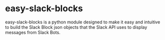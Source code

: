 # easy-slack-blocks
easy-slack-blocks is a python module designed to make it easy and intuitive to build the Slack Block json objects that the Slack API uses to display messages from Slack Bots.
